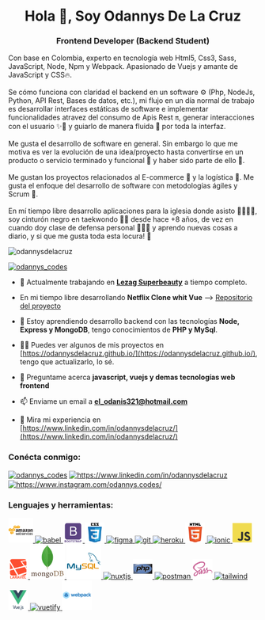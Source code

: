 <h1 align="center">Hola 👋, Soy Odannys De La Cruz</h1>
<h3 align="center">Frontend Developer (Backend Student)</h3>
<p>Con base en Colombia, experto en tecnología web Html5, Css3, Sass, JavaScript, Node, Npm y Webpack. Apasionado de Vuejs y amante de JavaScript y CSS🔥. <br><br>Se cómo funciona con claridad el backend en un software ⚙️ (Php, NodeJs, Python, API Rest, Bases de datos, etc.), mi flujo en un día normal de trabajo es desarrollar interfaces estáticas de software e implementar funcionalidades atravez del consumo de Apis Rest 🔛, generar interacciones con el usuario ✨🍂 y guiarlo de manera fluida 🌊 por toda la interfaz.<br><br>Me gusta el desarrollo de software en general. Sin embargo lo que me motiva es ver la evolución de una idea/proyecto hasta convertirse en un producto o servicio terminado y funcional 🏁 y haber sido parte de ello 🤩.<br><br>Me gustan los proyectos relacionados al E-commerce 🛒 y la logística 🚛. Me gusta el enfoque del desarrollo de software con metodologías ágiles y Scrum 👥. <br><br>En mí tiempo libre desarrollo aplicaciones para la iglesia donde asisto 👨🏾‍💻🛐, soy cinturón negro en taekwondo 🥋🏅 desde hace +8 años, de vez en cuando doy clase de defensa personal 🤸🏾‍♂️ y aprendo nuevas cosas a diario, y si que me gusta toda esta locura! 🤯</p>

<p align="left"> <img src="https://komarev.com/ghpvc/?username=odannysdelacruz&label=Profile%20views&color=0e75b6&style=flat" alt="odannysdelacruz" /> </p>

<p align="left"> <a href="https://twitter.com/odannys_codes" target="blank"><img src="https://img.shields.io/twitter/follow/odannys_codes?logo=twitter&style=for-the-badge" alt="odannys_codes" /></a> </p>

- 🔭 Actualmente trabajando en [**Lezag Superbeauty**](https://www.superbeauty.com.co) a tiempo completo.
- En mi tiempo libre desarrollando **Netflix Clone whit Vue** --> [Repositorio del proyecto](https://github.com/OdannysDeLaCruz/netflix-clone-vue)

- 🌱 Estoy aprendiendo desarrollo backend con las tecnologías **Node, Express y MongoDB**, tengo conocimientos de **PHP y MySql**.

- 👨‍💻 Puedes ver algunos de mis proyectos en [https://odannysdelacruz.github.io/](https://odannysdelacruz.github.io/), tengo que actualizarlo, lo sé.

- 💬 Preguntame acerca **javascript, vuejs y demas tecnologías web frontend**

- 📫 Enviame un email a **el_odanis321@hotmail.com**

- 📄 Mira mi experiencia en [https://www.linkedin.com/in/odannysdelacruz/](https://www.linkedin.com/in/odannysdelacruz/)

<h3 align="left">Conécta conmigo:</h3>
<p align="left">
<a href="https://twitter.com/odannys_codes" target="blank"><img align="center" src="https://raw.githubusercontent.com/rahuldkjain/github-profile-readme-generator/master/src/images/icons/Social/twitter.svg" alt="odannys_codes" height="20" width="30" /></a>
<a href="https://linkedin.com/in/https://www.linkedin.com/in/odannysdelacruz" target="blank"><img align="center" src="https://raw.githubusercontent.com/rahuldkjain/github-profile-readme-generator/master/src/images/icons/Social/linked-in-alt.svg" alt="https://www.linkedin.com/in/odannysdelacruz" height="20" width="30" /></a>
<a href="https://instagram.com/https://www.instagram.com/odannys.codes/" target="blank"><img align="center" src="https://raw.githubusercontent.com/rahuldkjain/github-profile-readme-generator/master/src/images/icons/Social/instagram.svg" alt="https://www.instagram.com/odannys.codes/" height="20" width="30" /></a>
</p>

<h3 align="left">Lenguajes y herramientas:</h3>
<p align="left"> <a href="https://aws.amazon.com" target="_blank" rel="noreferrer"> <img src="https://raw.githubusercontent.com/devicons/devicon/master/icons/amazonwebservices/amazonwebservices-original-wordmark.svg" alt="aws" width="50" height="50"/> </a> <a href="https://babeljs.io/" target="_blank" rel="noreferrer"> <img src="https://www.vectorlogo.zone/logos/babeljs/babeljs-icon.svg" alt="babel" width="40" height="40"/> </a> <a href="https://getbootstrap.com" target="_blank" rel="noreferrer"> <img src="https://raw.githubusercontent.com/devicons/devicon/master/icons/bootstrap/bootstrap-plain-wordmark.svg" alt="bootstrap" width="40" height="40"/> </a> <a href="https://www.w3schools.com/css/" target="_blank" rel="noreferrer"> <img src="https://raw.githubusercontent.com/devicons/devicon/master/icons/css3/css3-original-wordmark.svg" alt="css3" width="40" height="40"/> </a> <a href="https://www.figma.com/" target="_blank" rel="noreferrer"> <img src="https://www.vectorlogo.zone/logos/figma/figma-icon.svg" alt="figma" width="40" height="40"/> </a> <a href="https://git-scm.com/" target="_blank" rel="noreferrer"> <img src="https://www.vectorlogo.zone/logos/git-scm/git-scm-icon.svg" alt="git" width="40" height="40"/> </a> <a href="https://heroku.com" target="_blank" rel="noreferrer"> <img src="https://www.vectorlogo.zone/logos/heroku/heroku-icon.svg" alt="heroku" width="40" height="40"/> </a> <a href="https://www.w3.org/html/" target="_blank" rel="noreferrer"> <img src="https://raw.githubusercontent.com/devicons/devicon/master/icons/html5/html5-original-wordmark.svg" alt="html5" width="40" height="40"/> </a> <a href="https://ionicframework.com" target="_blank" rel="noreferrer"> <img src="https://upload.wikimedia.org/wikipedia/commons/d/d1/Ionic_Logo.svg" alt="ionic" width="50" height="50"/> </a> <a href="https://developer.mozilla.org/en-US/docs/Web/JavaScript" target="_blank" rel="noreferrer"> <img src="https://raw.githubusercontent.com/devicons/devicon/master/icons/javascript/javascript-original.svg" alt="javascript" width="40" height="40"/> </a> <a href="https://laravel.com/" target="_blank" rel="noreferrer"> <img src="https://raw.githubusercontent.com/devicons/devicon/master/icons/laravel/laravel-plain-wordmark.svg" alt="laravel" width="40" height="40"/> </a> <a href="https://www.mongodb.com/" target="_blank" rel="noreferrer"> <img src="https://raw.githubusercontent.com/devicons/devicon/master/icons/mongodb/mongodb-original-wordmark.svg" alt="mongodb" width="70" height="70"/> </a> <a href="https://www.mysql.com/" target="_blank" rel="noreferrer"> <img src="https://raw.githubusercontent.com/devicons/devicon/master/icons/mysql/mysql-original-wordmark.svg" alt="mysql" width="70" height="70"/> </a> <a href="https://nuxtjs.org/" target="_blank" rel="noreferrer"> <img src="https://www.vectorlogo.zone/logos/nuxtjs/nuxtjs-icon.svg" alt="nuxtjs" width="40" height="40"/> </a> <a href="https://www.php.net" target="_blank" rel="noreferrer"> <img src="https://raw.githubusercontent.com/devicons/devicon/master/icons/php/php-original.svg" alt="php" width="40" height="40"/> </a> <a href="https://postman.com" target="_blank" rel="noreferrer"> <img src="https://www.vectorlogo.zone/logos/getpostman/getpostman-icon.svg" alt="postman" width="40" height="40"/> </a> <a href="https://sass-lang.com" target="_blank" rel="noreferrer"> <img src="https://raw.githubusercontent.com/devicons/devicon/master/icons/sass/sass-original.svg" alt="sass" width="40" height="40"/> </a> <a href="https://tailwindcss.com/" target="_blank" rel="noreferrer"> <img src="https://www.vectorlogo.zone/logos/tailwindcss/tailwindcss-icon.svg" alt="tailwind" width="40" height="40"/> </a> <a href="https://vuejs.org/" target="_blank" rel="noreferrer"> <img src="https://raw.githubusercontent.com/devicons/devicon/master/icons/vuejs/vuejs-original-wordmark.svg" alt="vuejs" width="40" height="40"/> </a> <a href="https://vuetifyjs.com/en/" target="_blank" rel="noreferrer"> <img src="https://bestofjs.org/logos/vuetify.svg" alt="vuetify" width="40" height="40"/> </a> <a href="https://webpack.js.org" target="_blank" rel="noreferrer"><img src="https://raw.githubusercontent.com/devicons/devicon/d00d0969292a6569d45b06d3f350f463a0107b0d/icons/webpack/webpack-original-wordmark.svg" alt="webpack" width="60" height="60"/> </a> </p>

